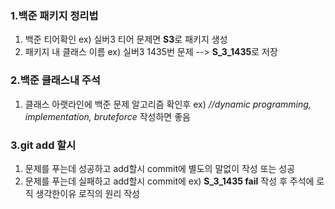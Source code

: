 ### 1.백준 패키지 정리법
1) 백준 티어확인 ex) 실버3 티어 문제면 **S3**로 패키지 생성
2) 패키지 내 클래스 이름 ex) 실버3 1435번 문제 --> **S_3_1435**로 저장

### 2.백준 클래스내 주석
1) 클래스 아랫라인에 백준 문제 알고리즘 확인후 ex) _//dynamic programming, implementation, bruteforce_
   작성하면 좋음
### 3.git add 할시
1) 문제를 푸는데 성공하고 add할시
   commit에 별도의 말없이 작성 또는 성공
2) 문제를 푸는데 실패하고 add할시
   commit에 ex) **S_3_1435 fail** 작성 후 주석에 로직 생각한이유 로직의 원리 작성
